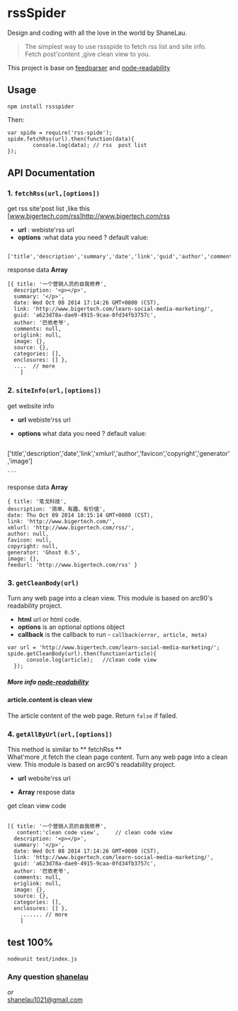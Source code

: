 # rssSpider

Design and coding with all the love in the world by ShaneLau.



> The simplest way to use rssspide to fetch rss list and site info.  
> Fetch post'content ,give clean view to you.  

This project is base on [feedparser](https://github.com/kballard/feedparser) and [node-readability](https://github.com/luin/node-readability) 



## Usage  

```
npm install rssspider
```
Then:

``` 
var spide = require('rss-spide');
spide.fetchRss(url).then(function(data){
		console.log(data); // rss  post list
});
```

## API Documentation

### 1. <code>fetchRss(url,[options])</code> 
	
get rss site'post list  ,like this  [www.bigertech.com/rss]http://www.bigertech.com/rss

*  **url** : webiste'rss url 
*  **options** :what data you need ?  default value:
	
```
	['title','description','summary','date','link','guid','author','comments','origlink','image','source','categories','enclosures']
```  
response data
**Array**  

```
[{ title: '一个营销人员的自我修养',
  description: '<p></p>',
  summary: '</p>',
  date: Wed Oct 08 2014 17:14:26 GMT+0800 (CST),
  link: 'http://www.bigertech.com/learn-social-media-marketing/',
  guid: 'a623d78a-dae9-4915-9caa-0fd34fb3757c',
  author: '巴依老爷',
  comments: null,
  origlink: null,
  image: {},
  source: {},
  categories: [],
  enclosures: [] },
  ....  // more
	]

```
  
### 2. <code>siteInfo(url,[options])</code> 
get website info  

* **url**   webiste'rss url
* **options**  what data you need ?  default value:
    
    ```
['title','description','date','link','xmlurl','author','favicon','copyright','generator','image']

    ```
response data **Array** 
   
   ```
  { title: '笔戈科技',
  description: '简单、有趣、有价值',
  date: Thu Oct 09 2014 18:15:14 GMT+0800 (CST),
  link: 'http://www.bigertech.com/',
  xmlurl: 'http://www.bigertech.com/rss/',
  author: null,
  favicon: null,
  copyright: null,
  generator: 'Ghost 0.5',
  image: {},
  feedurl: 'http://www.bigertech.com/rss' } 
   ```



### 3. `getCleanBody(url)`

Turn any web page into a clean view. This module is based on arc90's readability project.  

  * **html** url or html code.
  * **options** is an optional options object
  * **callback** is the callback to run - `callback(error, article, meta)`
  
  
  ```
  var url = 'http://www.bigertech.com/learn-social-media-marketing/';
  spide.getCleanBody(url).then(function(article){
        console.log(article);   //clean code view    
    });
  ```
  
##### More info [node-readability](https://github.com/luin/node-readability)


#### article.content  is clean view 

The article content of the web page. Return `false` if failed.



### 4. <code>getAllByUrl(url,[options])</code>
This method is similar to ** fetchRss **  
	What'more ,it fetch the clean page content.
	Turn any web page into a clean view. This module is based on arc90's readability project.
	
* **url** website'rss url  
	
* **Array**  respose data
	
get clean view code  
	
	
```  

[{ title: '一个营销人员的自我修养',
   content:'clean code view',     // clean code view
  description: '<p></p>',
  summary: '</p>',
  date: Wed Oct 08 2014 17:14:26 GMT+0800 (CST),
  link: 'http://www.bigertech.com/learn-social-media-marketing/',
  guid: 'a623d78a-dae9-4915-9caa-0fd34fb3757c',
  author: '巴依老爷',
  comments: null,
  origlink: null,
  image: {},
  source: {},
  categories: [],
  enclosures: [] },
    ....... // more
	]

```

## test  100%
```
nodeunit test/index.js

```


### Any question [shanelau](http://weibo.com/kissliux)  
or  
[shanelau1021@gmail.com](shanelau1021@gmail.com)


